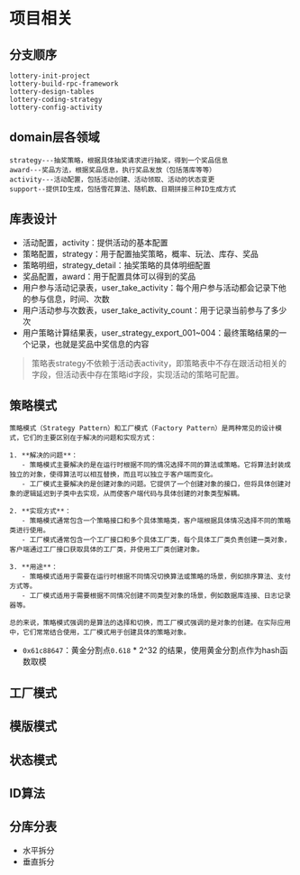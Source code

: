 # 项目相关

## 分支顺序
```text
lottery-init-project
lottery-build-rpc-framework
lottery-design-tables
lottery-coding-strategy
lottery-config-activity
```

## domain层各领域
```text
strategy---抽奖策略，根据具体抽奖请求进行抽奖，得到一个奖品信息
award---奖品方法，根据奖品信息，执行奖品发放（包括落库等等）
activity---活动配置，包括活动创建、活动领取、活动的状态变更
support--提供ID生成，包括雪花算法、随机数、日期拼接三种ID生成方式
```
## 库表设计
- 活动配置，activity：提供活动的基本配置
- 策略配置，strategy：用于配置抽奖策略，概率、玩法、库存、奖品
- 策略明细，strategy_detail：抽奖策略的具体明细配置
- 奖品配置，award：用于配置具体可以得到的奖品
- 用户参与活动记录表，user_take_activity：每个用户参与活动都会记录下他的参与信息，时间、次数
- 用户活动参与次数表，user_take_activity_count：用于记录当前参与了多少次
- 用户策略计算结果表，user_strategy_export_001~004：最终策略结果的一个记录，也就是奖品中奖信息的内容

> 策略表strategy不依赖于活动表activity，即策略表中不存在跟活动相关的字段，但活动表中存在策略id字段，实现活动的策略可配置。



## 策略模式
```
策略模式（Strategy Pattern）和工厂模式（Factory Pattern）是两种常见的设计模式，它们的主要区别在于解决的问题和实现方式：

1. **解决的问题**：
   - 策略模式主要解决的是在运行时根据不同的情况选择不同的算法或策略。它将算法封装成独立的对象，使得算法可以相互替换，而且可以独立于客户端而变化。
   - 工厂模式主要解决的是创建对象的问题。它提供了一个创建对象的接口，但将具体创建对象的逻辑延迟到子类中去实现，从而使客户端代码与具体创建的对象类型解耦。

2. **实现方式**：
   - 策略模式通常包含一个策略接口和多个具体策略类，客户端根据具体情况选择不同的策略类进行使用。
   - 工厂模式通常包含一个工厂接口和多个具体工厂类，每个具体工厂类负责创建一类对象，客户端通过工厂接口获取具体的工厂类，并使用工厂类创建对象。

3. **用途**：
   - 策略模式适用于需要在运行时根据不同情况切换算法或策略的场景，例如排序算法、支付方式等。
   - 工厂模式适用于需要根据不同情况创建不同类型对象的场景，例如数据库连接、日志记录器等。

总的来说，策略模式强调的是算法的选择和切换，而工厂模式强调的是对象的创建。在实际应用中，它们常常结合使用，工厂模式用于创建具体的策略对象。
```

* `0x61c88647`：黄金分割点`0.618` * 2^32 的结果，使用黄金分割点作为hash函数取模

## 工厂模式

## 模版模式

## 状态模式


## ID算法


## 分库分表
* 水平拆分
* 垂直拆分
